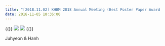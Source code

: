 ```yaml
---
title: "[2018.11.02] KHBM 2018 Annual Meeting (Best Poster Paper Award!)"
date: 2018-11-05 10:36:00
---
```


{{<format row image-space>}}
![](http://bspl.korea.ac.kr/Board/Gallery/KHBM2018/Juhyeon.jpg#25)
![](http://bspl.korea.ac.kr/Board/Gallery/KHBM2018/Hanh.JPG#25)
{{</format>}}

Juhyeon & Hanh

